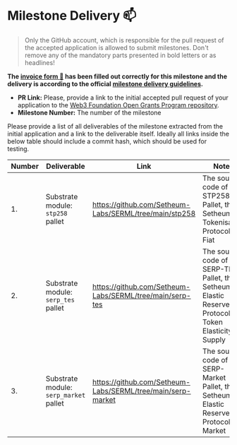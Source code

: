 # Milestone Delivery :mailbox:

> Only the GitHub account, which is responsible for the pull request of the accepted application is allowed to submit milestones. Don't remove any of the mandatory parts presented in bold letters or as headlines!

**The [invoice form :pencil:](https://forms.gle/8Wx7nxtq8fKrsuEz8) has been filled out correctly for this milestone and the delivery is according to the official [milestone delivery guidelines](https://github.com/w3f/General-Grants-Program/blob/master/grants/milestone-deliverables-guidelines.md).**  

* **PR Link:** Please, provide a link to the initial accepted pull request of your application to the [Web3 Foundation Open Grants Program repository](https://github.com/w3f/Open-Grants-Program). 
* **Milestone Number:** The number of the milestone

Please provide a list of all deliverables of the milestone extracted from the initial application and a link to the deliverable itself. Ideally all links inside the below table should include a commit hash, which should be used for testing.

| Number | Deliverable | Link | Notes |
| ------------- | ------------- | ------------- |------------- |
| 1. | Substrate module: `stp258` pallet | https://github.com/Setheum-Labs/SERML/tree/main/stp258 | The source code of The STP258 Pallet, the Setheum Tokenisation Protocol to Fiat | 
| 2.  | Substrate module: `serp_tes` pallet | https://github.com/Setheum-Labs/SERML/tree/main/serp-tes | The source code of The SERP-TES Pallet, the Setheum Elastic Reserve Protocol - Token Elasticity of Supply | 
| 3.  | Substrate module: `serp_market` pallet | https://github.com/Setheum-Labs/SERML/tree/main/serp-market | The source code of The SERP-Market Pallet, the Setheum Elastic Reserve Protocol - Market| 
